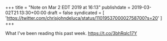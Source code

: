 +++
title = "Note on Mar 2 EDT 2019 at 16:13"
publishdate = 2019-03-02T21:13:30+00:00
draft = false
syndicated = [ 'https://twitter.com/chrisjohndeluca/status/1101953700002758700?s=20' ]
+++

What I've been reading this past week.
https://t.co/3bhRqlc17Y
